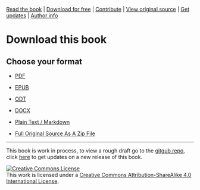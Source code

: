 [Read the book](https://alex-esc.github.io/read.digitalrights/) | [Download for free](https://alex-esc.github.io/read.digitalrights/download.html) | [Contribute](https://github.com/alex-esc/digitalrights/issues) | [View original source](https://github.com/alex-esc/digitalrights) | [Get updates](https://alex-esc.github.io/read.digitalrights/updates.html) | [Author info](https://alex-esc.github.io/en_us/pages/about.html)


# Download this book

## Choose your format

* [PDF](https://github.com/alex-esc/read.digitalrights/releases/download/0.1/pdfcompiled.pdf)

* [EPUB](https://github.com/alex-esc/read.digitalrights/releases/download/0.1/epubcompiled.epub)

* [ODT](https://github.com/alex-esc/read.digitalrights/releases/download/0.1/odtcompiled.odt)

* [DOCX](https://github.com/alex-esc/read.digitalrights/releases/download/0.1/docxcompiled.docx)

* [Plain Text / Markdown](https://github.com/alex-esc/read.digitalrights/releases/download/0.1/mdcompiled.md)

* [Full Original Source As A Zip File](https://github.com/alex-esc/digitalrights/archive/master.zip)



---

This book is work in process, to view a rough draft go to the [gitgub repo](https://github.com/alex-esc/digitalrights), click [here](https://github.com/alex-esc/digitalrights/blob/master/Get%20updates%20-%20Mailing%20list%20-%20RSS%20feed.md) to get updates on a new release of this book.



<a rel="license" href="http://creativecommons.org/licenses/by-sa/4.0/"><img alt="Creative Commons License" style="border-width:0" src="https://i.creativecommons.org/l/by-sa/4.0/88x31.png" /></a><br />This work is licensed under a <a rel="license" href="http://creativecommons.org/licenses/by-sa/4.0/">Creative Commons Attribution-ShareAlike 4.0 International License</a>.
